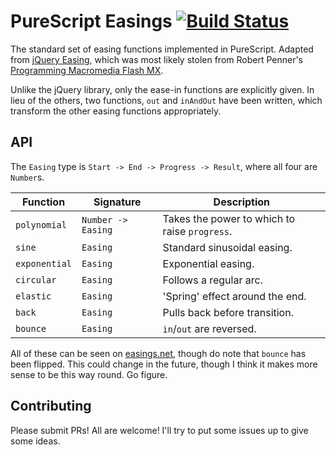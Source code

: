 # PureScript Easings [![Build Status](https://travis-ci.org/i-am-tom/purescript-easings.svg?branch=master)](https://travis-ci.org/i-am-tom/purescript-easings)

The standard set of easing functions implemented in PureScript. Adapted from [jQuery Easing](https://github.com/gdsmith/jquery.easing), which was most likely stolen from Robert Penner's [Programming Macromedia Flash MX](https://www.amazon.com/Robert-Penners-Programming-Macromedia-Flash/dp/0072223561/175-5593647-3662611?ie=UTF8&tag=stackoverfl08-20).

Unlike the jQuery library, only the ease-in functions are explicitly given. In lieu of the others, two functions, `out` and `inAndOut` have been written, which transform the other easing functions appropriately.

## API

The `Easing` type is `Start -> End -> Progress -> Result`, where all four are `Number`s.

| Function | Signature | Description |
| --- | --- | --- |
| `polynomial` | `Number -> Easing` | Takes the power to which to raise `progress`. |
| `sine` | `Easing` | Standard sinusoidal easing. |
| `exponential` | `Easing` | Exponential easing. |
| `circular` | `Easing` | Follows a regular arc. |
| `elastic` | `Easing` | 'Spring' effect around the end. |
| `back` | `Easing` | Pulls back before transition. |
| `bounce` | `Easing` | `in`/`out` are reversed. |

All of these can be seen on [easings.net](http://www.easings.net), though do note that `bounce` has been flipped. This could change in the future, though I think it makes more sense to be this way round. Go figure.

## Contributing

Please submit PRs! All are welcome! I'll try to put some issues up to give some ideas.

